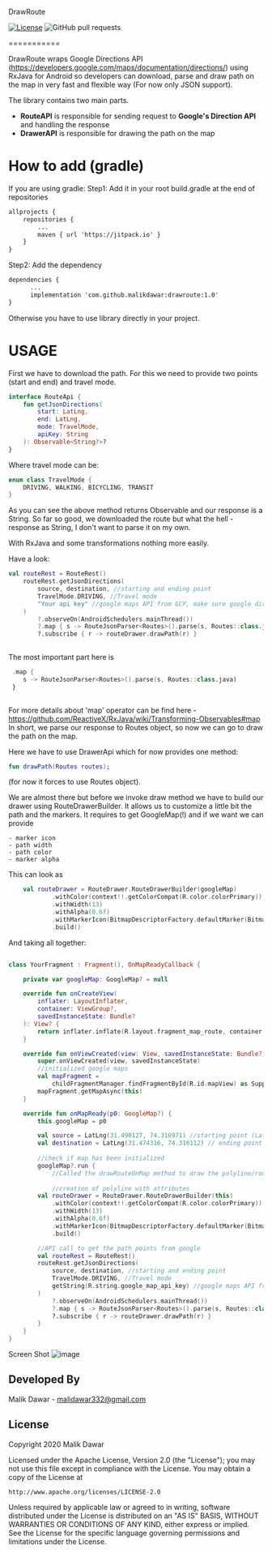 DrawRoute

[![License](https://img.shields.io/badge/license-Apache%202-blue.svg)](https://www.apache.org/licenses/LICENSE-2.0) 
![GitHub pull requests](https://img.shields.io/github/issues-pr/malikdawar/drawroute)

===========

DrawRoute wraps Google Directions API (https://developers.google.com/maps/documentation/directions/) using RxJava for Android so developers can download, parse and draw path on the map in very fast and flexible way (For now only JSON support).


The library contains two main parts.
 - **RouteAPI**
    is responsible for sending request to **Google's Direction API** and handling the response
 - **DrawerAPI**
    is responsible for drawing the path on the map


How to add (gradle)
===========
If you are using gradle:
Step1: Add it in your root build.gradle at the end of repositories
```xml
allprojects {
    repositories {
        ...
        maven { url 'https://jitpack.io' }
    }
}
```
Step2: Add the dependency
```xml
dependencies {
      ...
	  implementation 'com.github.malikdawar:drawroute:1.0'
}
```
Otherwise you have to use library directly in your project.

USAGE
===========
First we have to download the path. For this we need to provide two points (start and end) and travel mode.


```Kotlin
interface RouteApi {
	fun getJsonDirections(
		start: LatLng,
		end: LatLng,
		mode: TravelMode,
		apiKey: String
	): Observable<String?>?
}

```

Where travel mode can be:

```Kotlin
enum class TravelMode {
	DRIVING, WALKING, BICYCLING, TRANSIT
}

```

As you can see the above method returns Observable and our response is a String.
So far so good, we downloaded the route but what the hell - response as String, I don't want to parse it on my own.

With RxJava and some transformations nothing more easily.

Have a look:

```Kotlin
val routeRest = RouteRest()
	routeRest.getJsonDirections(
		source, destination, //starting and ending point
		TravelMode.DRIVING, //Travel mode
		"Your api key" //google maps API from GCP, make sure google directions are enabled
	)
		?.observeOn(AndroidSchedulers.mainThread())
		?.map { s -> RouteJsonParser<Routes>().parse(s, Routes::class.java) }
		?.subscribe { r -> routeDrawer.drawPath(r) }
		
```

The most important part here is

```Kotlin
 .map { 
	s -> RouteJsonParser<Routes>().parse(s, Routes::class.java) 
 }
 
```

For more details about 'map' operator can be find here - https://github.com/ReactiveX/RxJava/wiki/Transforming-Observables#map
In short, we parse our response to Routes object, so now we can go to draw the path on the map.


Here we have to use DrawerApi which for now provides one method:
```Kotlin
fun drawPath(Routes routes);
```
(for now it forces to use Routes object).

We are almost there but before we invoke draw method we have to build our drawer using RouteDrawerBuilder.
It allows us to customize a little bit the path and the markers. It requires to get GoogleMap(!) and if we want we can provide
```
- marker icon
- path width
- path color
- marker alpha
```

This can look as

```Kotlin
    val routeDrawer = RouteDrawer.RouteDrawerBuilder(googleMap)
            .withColor(context!!.getColorCompat(R.color.colorPrimary))
            .withWidth(13)
            .withAlpha(0.6f)
            .withMarkerIcon(BitmapDescriptorFactory.defaultMarker(BitmapDescriptorFactory.HUE_ORANGE))
            .build()
```


And taking all together:

```Kotlin

class YourFragment : Fragment(), OnMapReadyCallback {

    private var googleMap: GoogleMap? = null

    override fun onCreateView(
        inflater: LayoutInflater,
        container: ViewGroup?,
        savedInstanceState: Bundle?
    ): View? {
        return inflater.inflate(R.layout.fragment_map_route, container, false)
    }

    override fun onViewCreated(view: View, savedInstanceState: Bundle?) {
        super.onViewCreated(view, savedInstanceState)
        //initialized google maps
        val mapFragment =
            childFragmentManager.findFragmentById(R.id.mapView) as SupportMapFragment
        mapFragment.getMapAsync(this)
    }

    override fun onMapReady(p0: GoogleMap?) {
        this.googleMap = p0

        val source = LatLng(31.490127, 74.316971) //starting point (LatLng)
        val destination = LatLng(31.474316, 74.316112) // ending point (LatLng)
	
		//check if map has been initialized
        googleMap?.run {
            //Called the drawRouteOnMap method to draw the polyline/route on google maps
			
            //creation of polyline with attributes
        val routeDrawer = RouteDrawer.RouteDrawerBuilder(this)
            .withColor(context!!.getColorCompat(R.color.colorPrimary))
            .withWidth(13)
            .withAlpha(0.6f)
            .withMarkerIcon(BitmapDescriptorFactory.defaultMarker(BitmapDescriptorFactory.HUE_ORANGE))
            .build()

        //API call to get the path points from google
        val routeRest = RouteRest()
        routeRest.getJsonDirections(
            source, destination, //starting and ending point
            TravelMode.DRIVING, //Travel mode
            getString(R.string.google_map_api_key) //google maps API from GCP, make sure google directions are enabled
        )
            ?.observeOn(AndroidSchedulers.mainThread())
            ?.map { s -> RouteJsonParser<Routes>().parse(s, Routes::class.java) }
            ?.subscribe { r -> routeDrawer.drawPath(r) }
        }
    }
}
```

Screen Shot
![image](screenshot/map.jpeg)

Developed By
------------
Malik Dawar - malidawar332@gmail.com

License
----------


Copyright 2020 Malik Dawar

Licensed under the Apache License, Version 2.0 (the "License");
you may not use this file except in compliance with the License.
You may obtain a copy of the License at

    http://www.apache.org/licenses/LICENSE-2.0

Unless required by applicable law or agreed to in writing, software
distributed under the License is distributed on an "AS IS" BASIS,
WITHOUT WARRANTIES OR CONDITIONS OF ANY KIND, either express or implied.
See the License for the specific language governing permissions and
limitations under the License.
```





